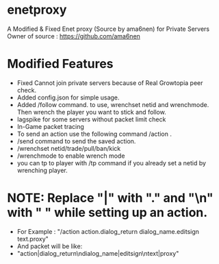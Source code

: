 # enetproxy
A Modified &amp; Fixed Enet proxy (Source by ama6nen) for Private Servers
Owner of source : https://github.com/ama6nen

# Modified Features
- Fixed Cannot join private servers because of Real Growtopia peer check.
- Added config.json for simple usage.
- Added /follow command. to use, wrenchset netid and wrenchmode. Then wrench the player you want to stick and follow.
- lagspike for some servers without packet limit check
- In-Game packet tracing
- To send an action use the following command /action <action> .
- /send command to send the saved action.
- /wrenchset netid/trade/pull/ban/kick
- /wrenchmode to enable wrench mode
- you can tp to player with /tp command if you already set a netid by wrenching player.

# NOTE: Replace "|" with "." and "\n" with " " while setting up an action.
- For Example : "/action action.dialog_return dialog_name.editsign text.proxy"
- And packet will be like:
- "action|dialog_return\ndialog_name|editsign\ntext|proxy"
